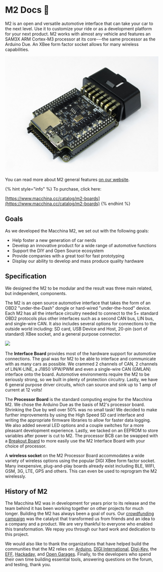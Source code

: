 # M2 Docs 🚗

M2 is an open and versatile automotive interface that can take your car to the next level. Use it to customize your ride or as a development platform for your next product. M2 works with almost any vehicle and features an SAM3X ARM Cortex-M3 processor at its core---the same processor as the Arduino Due. An XBee form factor socket allows for many wireless capabilities.

![](../.gitbook/assets/m2_utd.jpg)



You can read more about M2 general features [on our website](https://www.macchina.cc/m2-introduction).

{% hint style="info" %}
To purchase, click here:

[https://www.macchina.cc/catalog/m2-boards](https://www.macchina.cc/catalog/m2-boards)
{% endhint %}

## Goals

As we developed the Macchina M2, we set out with the following goals:

* Help foster a new generation of car nerds
* Develop an innovative product for a wide range of automotive functions
* Support the DIY and Open Source ecosystem
* Provide companies with a great tool for fast prototyping
* Display our ability to develop and mass produce quality hardware

## Specification

We designed the M2 to be modular and the result was three main related, but independent, components.

The M2 is an open source automotive interface that takes the form of an OBD2 "under-the-Dash" dongle or hard-wired "under-the-hood" device. Each M2 has all the interface circuitry needed to connect to the 5+ standard OBD2 protocols plus other interfaces such as a second CAN bus, LIN bus, and single-wire CAN. It also includes several options for connections to the outside world including: SD card, USB Device and Host, 20-pin \(sort of standard\) XBee socket, and a general purpose connector.

![](../.gitbook/assets/blockdiagram3_0_10efe.png)

The **Interface Board** provides most of the hardware support for automotive connections. The goal was for M2 to be able to interface and communicate with as many cars as possible. We crammed 2 channels of CAN, 2 channels of LIN/K-LINE, a J1850 VPW/PWM and even a single-wire CAN \(GMLAN\) interface onto the board. Automotive environments require the M2 to be seriously strong, so we built in plenty of protection circuitry. Lastly, we have 6 general purpose driver circuits, which can source and sink up to 1 amp of current at 12 volts!

The **Processor Board** is the standard computing engine for the Macchina M2. We chose the Arduino Due as the basis of M2's processor board. Shrinking the Due by well over 50% was no small task! We decided to make further improvements by using the High Speed SD card interface and writing the appropriate firmware libraries to allow for faster data logging. We also added several LED options and a couple switches for a more pleasant development experience. Lastly, we tacked on an EEPROM to store variables after power is cut to M2. The processor BCB can be swapped with a [Breakout Board](detailed-reference/byob.md) to more easily use the M2 Interface Board with your choice of processor.

A **wireless socket** on the M2 Processor Board accommodates a wide variety of wireless options using the popular DIGI XBee form factor socket. Many inexpensive, plug-and-play boards already exist including BLE, WIFI, GSM, 3G, LTE, GPS and others. This can even be used to reprogram the M2 wirelessly.

## History of M2

The Macchina M2 was in development for years prior to its release and the team behind it has been working together on other projects for much longer. Building the M2 has always been a goal of ours. Our [crowdfunding campaign](https://www.kickstarter.com/projects/1029808658/macchina-the-ultimate-tool-for-taking-control-of-y) was the catalyst that transformed us from friends and an idea to a company and a product. We are very thankful to everyone who enabled this transformation. We repay you through our hard work and dedication to this project.

We would also like to thank the organizations that have helped build the communities that the M2 relies on: [Arduino](https://www.arduino.cc/), [DIGI International](https://www.digi.com/), [Digi-Key](https://www.digikey.com/), the [EFF](https://www.eff.org/), [Hackaday](http://hackaday.com/), and [Open Garages](http://opengarages.org/). Finally, to the developers who spend their own time building essential tools, answering questions on the forum, and testing, thank you.

